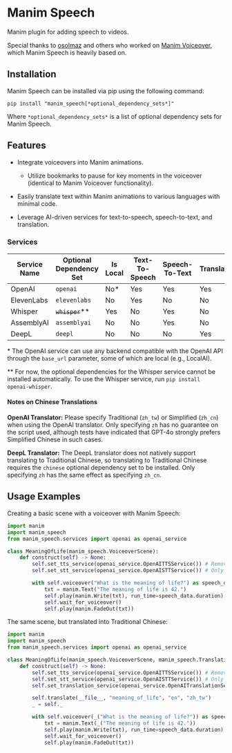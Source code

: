 # Manim Speech

Manim plugin for adding speech to videos.

Special thanks to [osolmaz](https://github.com/osolmaz) and others who worked on [Manim Voiceover](https://github.com/ManimCommunity/manim-voiceover), which Manim Speech is heavily based on.

## Installation

Manim Speech can be installed via pip using the following command:
```shell
pip install "manim_speech[*optional_dependency_sets*]"
```

Where `*optional_dependency_sets*` is a list of optional dependency sets for Manim Speech.

## Features

* Integrate voiceovers into Manim animations.

    * Utilize bookmarks to pause for key moments in the voiceover (identical to Manim Voiceover functionality).

* Easily translate text within Manim animations to various languages with minimal code.

* Leverage AI-driven services for text-to-speech, speech-to-text, and translation.

### Services

| Service Name | Optional Dependency Set | Is Local | Text-To-Speech | Speech-To-Text | Translation |
|--------------|-------------------------|----------|----------------|----------------|-------------|
| OpenAI       | `openai`                | No*      | Yes            | Yes            | Yes         |
| ElevenLabs   | `elevenlabs`            | No       | Yes            | No             | No          |
| Whisper      | ~~`whisper`~~**         | Yes      | No             | Yes            | No          |
| AssemblyAI   | `assemblyai`            | No       | No             | Yes            | No          |
| DeepL        | `deepl`                 | No       | No             | No             | Yes         |

\* The OpenAI service can use any backend compatible with the OpenAI API through the `base_url` parameter, some of which are local (e.g., LocalAI).

\** For now, the optional dependencies for the Whisper service cannot be installed automatically. To use the Whisper service, run `pip install openai-whisper`.

#### Notes on Chinese Translations

**OpenAI Translator:** Please specify Traditional (`zh_tw`) or Simplified (`zh_cn`) when using the OpenAI translator. Only specifying `zh` has no guarantee on the script used, although tests have indicated that GPT-4o strongly prefers Simplified Chinese in such cases.

**DeepL Translator:** The DeepL translator does not natively support translating to Traditional Chinese, so translating to Traditional Chinese requires the `chinese` optional dependency set to be installed. Only specifying `zh` has the same effect as specifying `zh_cn`.

## Usage Examples

Creating a basic scene with a voiceover with Manim Speech:
```python
import manim
import manim_speech
from manim_speech.services import openai as openai_service

class MeaningOfLife(manim_speech.VoiceoverScene):
    def construct(self) -> None:
        self.set_tts_service(openai_service.OpenAITTSService()) # Remove this line if you want to manually record voiceovers.
        self.set_stt_service(openai_service.OpenAISTTService()) # Only required if you use bookmarks.

        with self.voiceover("What is the meaning of life?") as speech_data:
            txt = manim.Text("The meaning of life is 42.")
            self.play(manim.Write(txt), run_time=speech_data.duration)
            self.wait_for_voiceover()
            self.play(manim.FadeOut(txt))
```

The same scene, but translated into Traditional Chinese:
```python
import manim
import manim_speech
from manim_speech.services import openai as openai_service

class MeaningOfLife(manim_speech.VoiceoverScene, manim_speech.TranslationScene):
    def construct(self) -> None:
        self.set_tts_service(openai_service.OpenAITTSService()) # Remove this line if you want to manually record voiceovers.
        self.set_stt_service(openai_service.OpenAISTTService()) # Only required if you use bookmarks.
        self.set_translation_service(openai_service.OpenAITranslationService()) # Remove this line if you want to manually translate text.

        self.translate(__file__, "meaning_of_life", "en", "zh_tw")
        _ = self._

        with self.voiceover(_("What is the meaning of life?")) as speech_data:
            txt = manim.Text(_("The meaning of life is 42."))
            self.play(manim.Write(txt), run_time=speech_data.duration)
            self.wait_for_voiceover()
            self.play(manim.FadeOut(txt))
```
